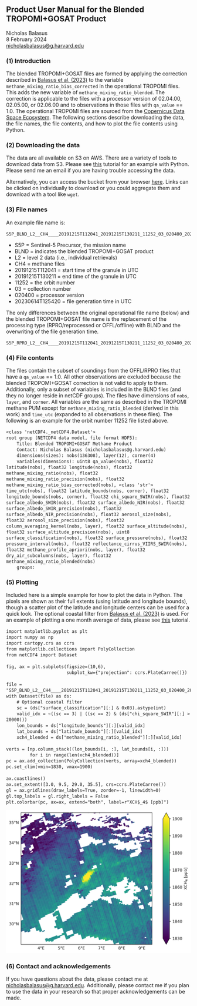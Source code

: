 ## Product User Manual for the Blended TROPOMI+GOSAT Product
Nicholas Balasus\
8 February 2024\
nicholasbalasus@g.harvard.edu

### (1) Introduction
The blended TROPOMI+GOSAT files are formed by applying the correction described in [Balasus et al. (2023)](https://doi.org/10.5194/amt-16-3787-2023) to the variable `methane_mixing_ratio_bias_corrected` in the operational TROPOMI files. This adds the new variable of `methane_mixing_ratio_blended`. The correction is applicable to the files with a processor version of 02.04.00, 02.05.00, or 02.06.00 and to observations in those files with `qa_value` == 1.0. The operational TROPOMI files are sourced from the [Copernicus Data Space Ecosystem](https://dataspace.copernicus.eu). The following sections describe downloading the data, the file names, the file contents, and how to plot the file contents using Python.

### (2) Downloading the data
The data are all available on S3 on AWS. There are a variety of tools to download data from S3. Please see [this](https://github.com/nicholasbalasus/write_blended_files/blob/main/resources/aws_tutorial_2.ipynb) tutorial for an example with Python. Please send me an email if you are having trouble accessing the data.

Alternatively, you can access the bucket from your browser [here](https://s3-us-west-2.amazonaws.com/blended-tropomi-gosat-methane/index.html). Links can be clicked on individually to download or you could aggregate them and download with a tool like `wget`.

### (3) File names
An example file name is:
```
S5P_BLND_L2__CH4____20191215T112041_20191215T130211_11252_03_020400_20230614T125420.nc
```
- S5P = Sentinel-5 Precursor, the mission name
- BLND = indicates the blended TROPOMI+GOSAT product
- L2 = level 2 data (i.e., individual retrievals)
- CH4 = methane files
- 20191215T112041 = start time of the granule in UTC
- 20191215T130211 = end time of the granule in UTC
- 11252 = the orbit number
- 03 = collection number
- 020400 = processor version
- 20230614T125420 = file generation time in UTC

The only differences between the original operational file name (below) and the blended TROPOMI+GOSAT file name is the replacement of the processing type (RPRO/reprocessed or OFFL/offline) with BLND and the overwriting of the file generation time.
```
S5P_RPRO_L2__CH4____20191215T112041_20191215T130211_11252_03_020400_20221119T003414.nc
```

### (4) File contents
The files contain the subset of soundings from the OFFL/RPRO files that have a `qa_value` == 1.0. All other observations are excluded because the blended TROPOMI+GOSAT correction is not valid to apply to them. Additionally, only a subset of variables is included in the BLND files (and they no longer reside in netCDF groups). The files have dimensions of `nobs`, `layer`, and `corner`. All variables are the same as described in the TROPOMI methane PUM except for `methane_mixing_ratio_blended` (derived in this work) and `time_utc` (expanded to all observations in these files). The following is an example for the orbit number 11252 file listed above.
```
<class 'netCDF4._netCDF4.Dataset'>
root group (NETCDF4 data model, file format HDF5):
    Title: Blended TROPOMI+GOSAT Methane Product
    Contact: Nicholas Balasus (nicholasbalasus@g.harvard.edu)
    dimensions(sizes): nobs(136308), layer(12), corner(4)
    variables(dimensions): uint8 qa_value(nobs), float32 latitude(nobs), float32 longitude(nobs), float32 methane_mixing_ratio(nobs), float32 methane_mixing_ratio_precision(nobs), float32 methane_mixing_ratio_bias_corrected(nobs), <class 'str'> time_utc(nobs), float32 latitude_bounds(nobs, corner), float32 longitude_bounds(nobs, corner), float32 chi_square_SWIR(nobs), float32 surface_albedo_SWIR(nobs), float32 surface_albedo_NIR(nobs), float32 surface_albedo_SWIR_precision(nobs), float32 surface_albedo_NIR_precision(nobs), float32 aerosol_size(nobs), float32 aerosol_size_precision(nobs), float32 column_averaging_kernel(nobs, layer), float32 surface_altitude(nobs), float32 surface_altitude_precision(nobs), uint8 surface_classification(nobs), float32 surface_pressure(nobs), float32 pressure_interval(nobs), float32 reflectance_cirrus_VIIRS_SWIR(nobs), float32 methane_profile_apriori(nobs, layer), float32 dry_air_subcolumns(nobs, layer), float32 methane_mixing_ratio_blended(nobs)
    groups: 
```

### (5) Plotting
Included here is a simple example for how to plot the data in Python. The pixels are shown as their full extents (using latitude and longitude bounds), though a scatter plot of the latitude and longitude centers can be used for a quick look. The optional coastal filter from [Balasus et al. (2023)](https://doi.org/10.5194/amt-16-3787-2023) is used. For an example of plotting a one month average of data, please see [this](https://github.com/nicholasbalasus/write_blended_files/blob/main/resources/aws_tutorial_1.ipynb) tutorial.

```
import matplotlib.pyplot as plt
import numpy as np
import cartopy.crs as ccrs
from matplotlib.collections import PolyCollection
from netCDF4 import Dataset

fig, ax = plt.subplots(figsize=(10,6),
                       subplot_kw={"projection": ccrs.PlateCarree()})

file = "S5P_BLND_L2__CH4____20191215T112041_20191215T130211_11252_03_020400_20230614T125420.nc"
with Dataset(file) as ds:
    # Optional coastal filter
    sc = (ds["surface_classification"][:] & 0x03).astype(int)
    valid_idx = ~((sc == 3) | ((sc == 2) & (ds["chi_square_SWIR"][:] > 20000)))
    lon_bounds = ds["longitude_bounds"][:][valid_idx]
    lat_bounds = ds["latitude_bounds"][:][valid_idx]
    xch4_blended = ds["methane_mixing_ratio_blended"][:][valid_idx]

verts = [np.column_stack((lon_bounds[i, :], lat_bounds[i, :]))
         for i in range(len(xch4_blended))]
pc = ax.add_collection(PolyCollection(verts, array=xch4_blended))
pc.set_clim(vmin=1830, vmax=1900)

ax.coastlines()
ax.set_extent([3.0, 9.5, 29.0, 35.5], crs=ccrs.PlateCarree())
gl = ax.gridlines(draw_labels=True, zorder=-1, linewidth=0)
gl.top_labels = gl.right_labels = False
plt.colorbar(pc, ax=ax, extend="both", label=r"XCH$_4$ [ppb]")
```
![](resources/example.png)

### (6) Contact and acknowledgements
If you have questions about the data, please contact me at nicholasbalasus@g.harvard.edu. Additionally, please contact me if you plan to use the data in your research so that proper acknowledgements can be made.
